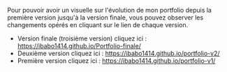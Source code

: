Pour pouvoir avoir un visuelle sur l'évolution de mon portfolio depuis la première version jusqu'à la version finale, vous pouvez observer les changements opérés en cliquant sur le lien de chaque version.

- Version finale (troisième version)
  cliquez ici : https://ibabo1414.github.io/Portfolio-finale/
- Deuxième version
  cliquez ici : https://ibabo1414.github.io/portfolio-v2/
- Première version
  cliquez ici : https://ibabo1414.github.io/portfolio-v1/
